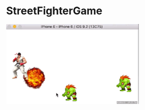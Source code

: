 # StreetFighterGame


![screenshot](https://github.com/kennybatista/StreetFighterGame/blob/master/streetfighter.gif)
